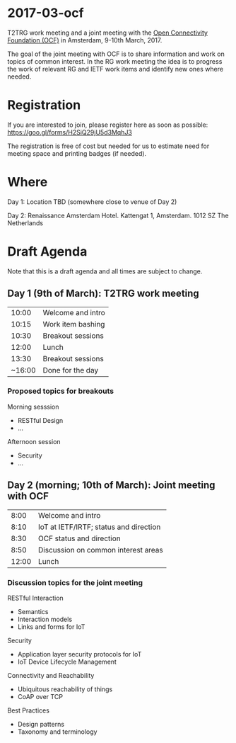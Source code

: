 # 2017-03-ocf
T2TRG work meeting and a joint meeting with the [Open Connectivity Foundation (OCF)](https://openconnectivity.org/) in Amsterdam, 9-10th March, 2017.

The goal of the joint meeting with OCF is to share information and work on topics of common interest. In the RG work meeting the idea is to progress the work of relevant RG and IETF work items and identify new ones where needed.

# Registration

If you are interested to join, please register here as soon as possible:
https://goo.gl/forms/H2SiQ29jU5d3MqhJ3

The registration is free of cost but needed for us to estimate need for meeting space and printing badges (if needed).

# Where

Day 1: Location TBD (somewhere close to venue of Day 2)

Day 2: 
Renaissance Amsterdam Hotel. Kattengat 1, Amsterdam. 1012 SZ The Netherlands

# Draft Agenda

Note that this is a draft agenda and all times are subject to change.

## Day 1 (9th of March): T2TRG work meeting

|        |                   |
|--------|-------------------|
| 10:00  | Welcome and intro |
| 10:15  | Work item bashing |
| 10:30  | Breakout sessions |
| 12:00  | Lunch             |
| 13:30  | Breakout sessions |
| ~16:00 | Done for the day  |

### Proposed topics for breakouts

Morning sesssion
- RESTful Design
- ...
 
Afternoon session
- Security
- ...

## Day 2 (morning; 10th of March): Joint meeting with OCF

|        |                   |
|--------|-------------------|
| 8:00   | Welcome and intro |
| 8:10   | IoT at IETF/IRTF; status and direction |
| 8:30   | OCF status and direction | 
| 8:50   | Discussion on common interest areas |
| 12:00  | Lunch |

### Discussion topics for the joint meeting

RESTful Interaction
- Semantics
- Interaction models
- Links and forms for IoT

Security
- Application layer security protocols for IoT
- IoT Device Lifecycle Management

Connectivity and Reachability
- Ubiquitous reachability of things
- CoAP over TCP

Best Practices
- Design patterns
- Taxonomy and terminology
